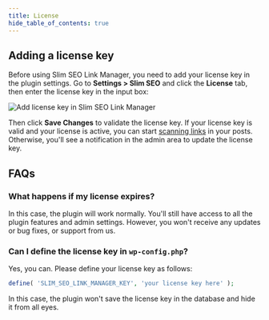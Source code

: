 ```yaml
---
title: License
hide_table_of_contents: true
---
```


## Adding a license key

Before using Slim SEO Link Manager, you need to add your license key in the plugin settings. Go to **Settings > Slim SEO** and click the **License** tab, then enter the license key in the input box:

![Add license key in Slim SEO Link Manager](https://i.imgur.com/OoBXzYV.png)

Then click **Save Changes** to validate the license key. If your license key is valid and your license is active, you can start [scanning links](/slim-seo-link-manager/scanning-links/) in your posts. Otherwise, you'll see a notification in the admin area to update the license key.

## FAQs

### What happens if my license expires?

In this case, the plugin will work normally. You'll still have access to all the plugin features and admin settings. However, you won't receive any updates or bug fixes, or support from us.

### Can I define the license key in `wp-config.php`?

Yes, you can. Please define your license key as follows:

```php
define( 'SLIM_SEO_LINK_MANAGER_KEY', 'your license key here' );
```

In this case, the plugin won't save the license key in the database and hide it from all eyes.
